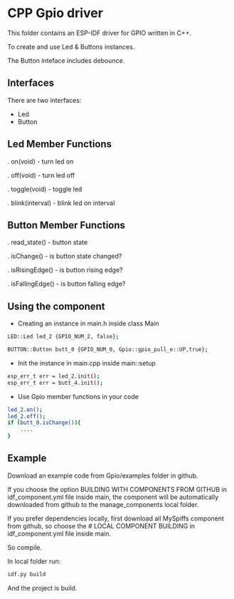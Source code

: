# CPP Gpio driver
This folder contains an ESP-IDF driver for GPIO written in C++.

To create and use Led & Buttons instances.

The Button inteface includes debounce.

## Interfaces
There are two interfaces:
- Led
- Button

## Led Member Functions
. on(void) - turn led on

. off(void) - turn led off

. toggle(void) - toggle led

. blink(interval) - blink led on interval

## Button Member Functions
. read_state() - button state

. isChange() - is button state  changed?

. isRisingEdge() - is button 
rising edge?

. isFallingEdge() - is button falling edge?


## Using the component
- Creating an instance in main.h inside class Main
```bash
LED::Led led_2 {GPIO_NUM_2, false};

BUTTON::Button butt_0 {GPIO_NUM_0, Gpio::gpio_pull_e::UP,true};
``````

- Init the instance in main.cpp inside main::setup
```bash
esp_err_t err = led_2.init();
esp_err_t err = butt_4.init();
``````
- Use Gpio member functions in your code
```bash
led_2.on();
led_2.off();
if (butt_0.isChange()){
    ....
}
```

## Example
Download an example code from Gpio/examples folder in github.


If you choose the option BUILDING WITH COMPONENTS FROM GITHUB in idf_component.yml file inside main, the component will be automatically downloaded from github to the manage_components local folder.

If you prefer dependencies locally, first download all MySpiffs component from github, so choose the # LOCAL COMPONENT BUILDING  in idf_component.yml file inside main. 

So compile.

In local folder run:
```bash
idf.py build
```

And the project is build.







